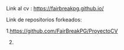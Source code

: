 Link al cv : https://fairbreakpg.github.io/

Link de repositorios forkeados:


1.https://github.com/FairBreakPG/ProyectoCV

2.
